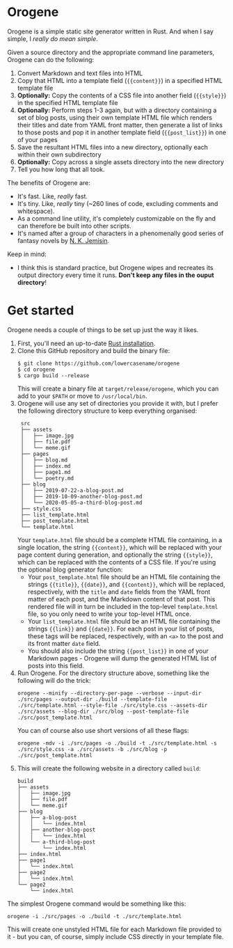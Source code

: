 # Orogene

Orogene is a simple static site generator written in Rust. And when I say simple, I _really do mean simple_.

Given a source directory and the appropriate command line parameters, Orogene can do the following:

1. Convert Markdown and text files into HTML
2. Copy that HTML into a template field (`{{content}}`) in a specified HTML template file
3. **Optionally:** Copy the contents of a CSS file into another field (`{{style}}`) in the specified HTML template file
4. **Optionally:** Perform steps 1-3 again, but with a directory containing a set of blog posts, using their own template HTML file which renders their titles and date from YAML front matter, then generate a list of links to those posts and pop it in another template field (`{{post_list}}`) in one of your pages
5. Save the resultant HTML files into a new directory, optionally each within their own subdirectory
6. **Optionally:** Copy across a single assets directory into the new directory
7. Tell you how long that all took.

The benefits of Orogene are:

- It's fast. Like, _really_ fast.
- It's tiny. Like, _really_ tiny (~260 lines of code, excluding comments and whitespace).
- As a command line utility, it's completely customizable on the fly and can therefore be built into other scripts.
- It's named after a group of characters in a phenomenally good series of fantasy novels by [N. K. Jemisin](https://en.wikipedia.org/wiki/N._K._Jemisin).

Keep in mind:

- I think this is standard practice, but Orogene wipes and recreates its output directory every time it runs. **Don't keep any files in the ouput directory**!

# Get started

Orogene needs a couple of things to be set up just the way it likes.

1. First, you'll need an up-to-date [Rust installation](https://www.rust-lang.org/learn/get-started).
2. Clone this GitHub repository and build the binary file:
   ```
   $ git clone https://github.com/lowercasename/orogene
   $ cd orogene
   $ cargo build --release
   ```
   This will create a binary file at `target/release/orogene`, which you can add to your `$PATH` or move to `/usr/local/bin`.
3. Orogene will use any set of directories you provide it with, but I prefer the following directory structure to keep everything organised:
   ```
    src
    ├── assets
    │   ├── image.jpg
    │   ├── file.pdf
    │   └── meme.gif
    ├── pages
    │   ├── blog.md
    │   ├── index.md
    │   ├── page1.md
    │   └── poetry.md
    ├── blog
    │   ├── 2019-07-22-a-blog-post.md
    │   ├── 2019-10-09-another-blog-post.md
    │   └── 2020-05-05-a-third-blog-post.md
    ├── style.css
    ├── list_template.html
    ├── post_template.html
    └── template.html
   ```
   Your `template.html` file should be a complete HTML file containing, in a single location, the string `{{content}}`, which will be replaced with your page content during generation, and optionally the string `{{style}}`, which can be replaced with the contents of a CSS file.
   If you're using the optional blog generator function:
      - Your `post_template.html` file should be an HTML file containing the strings `{{title}}`, `{{date}}`, and `{{content}}`, which will be replaced, respectively, with the `title` and `date` fields from the YAML front matter of each post, and the Markdown content of that post. This rendered file will in turn be included in the top-level `template.html` file, so you only need to write your top-level HTML once.
      - Your `list_template.html` file should be an HTML file containing the strings `{{link}}` and `{{date}}`. For each post in your list of posts, these tags will be replaced, respectively, with an `<a>` to the post and its front matter `date` field.
      - You should also include the string `{{post_list}}` in one of your Markdown pages - Orogene will dump the generated HTML list of posts into this field.
4. Run Orogene. For the directory structure above, something like the following will do the trick:
   ```
   orogene --minify --directory-per-page --verbose --input-dir ./src/pages --output-dir ./build --template-file ./src/template.html --style-file ./src/style.css --assets-dir ./src/assets --blog-dir ./src/blog --post-template-file ./src/post_template.html
   ```
   You can of course also use short versions of all these flags:
   ```
   orogene -mdv -i ./src/pages -o ./build -t ./src/template.html -s ./src/style.css -a ./src/assets -b ./src/blog -p ./src/post_template.html
   ```
5. This will create the following website in a directory called `build`:
    ```
    build
    ├── assets
    │   ├── image.jpg
    │   ├── file.pdf
    │   └── meme.gif
    ├── blog
    │   ├── a-blog-post
    │   │   └── index.html
    │   ├── another-blog-post
    │   │   └── index.html
    │   └── a-third-blog-post
    │       └── index.html
    ├── index.html
    ├── page1
    │   └── index.html
    ├── page2
    │   └── index.html
    └── page2
        └── index.html
    ```

The simplest Orogene command would be something like this:

```
orogene -i ./src/pages -o ./build -t ./src/template.html
```

This will create one unstyled HTML file for each Markdown file provided to it - but you can, of course, simply include CSS directly in your template file.
